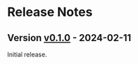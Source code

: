 # Release Notes

## Version [v0.1.0](https://github.com/GPhMorin/GenLib.jl/releases/tag/v0.0.0) - 2024-02-11

Initial release.